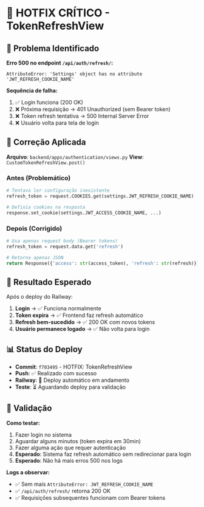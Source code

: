 # 🚨 HOTFIX CRÍTICO - TokenRefreshView 

## 🐛 Problema Identificado

**Erro 500 no endpoint `/api/auth/refresh/`:**
```
AttributeError: 'Settings' object has no attribute 'JWT_REFRESH_COOKIE_NAME'
```

**Sequência de falha:**
1. ✅ Login funciona (200 OK)
2. ❌ Próxima requisição → 401 Unauthorized (sem Bearer token)
3. ❌ Token refresh tentativa → 500 Internal Server Error
4. ❌ Usuário volta para tela de login

## 🔧 Correção Aplicada

**Arquivo**: `backend/apps/authentication/views.py`
**View**: `CustomTokenRefreshView.post()`

### Antes (Problemático)
```python
# Tentava ler configuração inexistente
refresh_token = request.COOKIES.get(settings.JWT_REFRESH_COOKIE_NAME)

# Definia cookies na resposta
response.set_cookie(settings.JWT_ACCESS_COOKIE_NAME, ...)
```

### Depois (Corrigido)
```python
# Usa apenas request body (Bearer tokens)
refresh_token = request.data.get('refresh')

# Retorna apenas JSON
return Response({'access': str(access_token), 'refresh': str(refresh)})
```

## 🎯 Resultado Esperado

Após o deploy do Railway:

1. **Login** → ✅ Funciona normalmente
2. **Token expira** → ✅ Frontend faz refresh automático
3. **Refresh bem-sucedido** → ✅ 200 OK com novos tokens
4. **Usuário permanece logado** → ✅ Não volta para login

## 📊 Status do Deploy

- **Commit**: `f703495` - HOTFIX: TokenRefreshView
- **Push**: ✅ Realizado com sucesso
- **Railway**: 🔄 Deploy automático em andamento
- **Teste**: ⏳ Aguardando deploy para validação

## 🧪 Validação

**Como testar:**
1. Fazer login no sistema
2. Aguardar alguns minutos (token expira em 30min)
3. Fazer alguma ação que requer autenticação
4. **Esperado**: Sistema faz refresh automático sem redirecionar para login
5. **Esperado**: Não há mais erros 500 nos logs

**Logs a observar:**
- ✅ Sem mais `AttributeError: JWT_REFRESH_COOKIE_NAME`
- ✅ `/api/auth/refresh/` retorna 200 OK
- ✅ Requisições subsequentes funcionam com Bearer tokens
